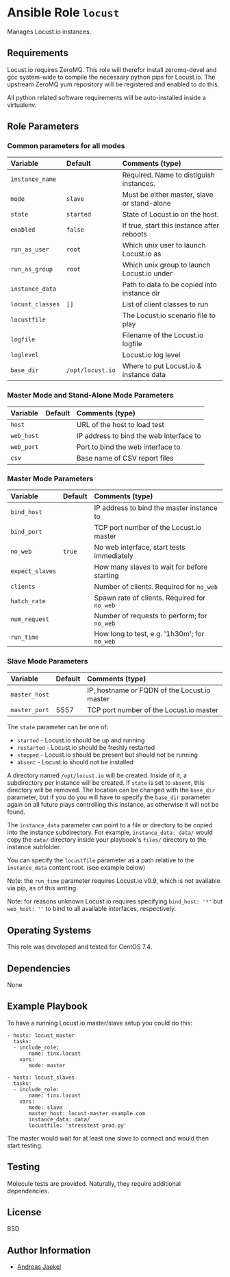 # Ansible Role `locust`

Manages Locust.io instances.

## Requirements

Locust.io requires ZeroMQ. This role will therefor install
zeromq-devel and gcc system-wide to compile the necessary python
pips for Locust.io. The upstream ZeroMQ yum repository will be
registered and enabled to do this.

All python related software requirements will be auto-installed
inside a virtualenv.

## Role Parameters

### Common parameters for all modes

| Variable        | Default   | Comments (type)                              |
| :---            | :---      | :---                                         |
| `instance_name` |           | Required. Name to distiguish instances.      |
| `mode`          | `slave`   | Must be either master, slave or stand-alone  |
| `state`         | `started` | State of Locust.io on the host.              |
| `enabled`       | `false`   | If true, start this instance after reboots   |
| `run_as_user`   | `root`    | Which unix user to launch Locust.io as       |
| `run_as_group`  | `root`    | Which unix group to launch Locust.io under   |
| `instance_data` |           | Path to data to be copied into instance dir  |
| `locust_classes`| `[]`      | List of client classes to run                |
| `locustfile`    |           | The Locust.io scenario file to play          |
| `logfile`       |           | Filename of the Locust.io logfile            |
| `loglevel`      |           | Locust.io log level                          |
| `base_dir`      | `/opt/locust.io` | Where to put Locust.io & instance data |

### Master Mode and Stand-Alone Mode Parameters

| Variable        | Default   | Comments (type)                              |
| :---            | :---      | :---                                         |
| `host`          |           | URL of the host to load test                 |
| `web_host`      |           | IP address to bind the web interface to      |
| `web_port`      |           | Port to bind the web interface to            |
| `csv`           |           | Base name of CSV report files                |

### Master Mode Parameters

| Variable        | Default   | Comments (type)                              |
| :---            | :---      | :---                                         |
| `bind_host`     |           | IP address to bind the master instance to    |
| `bind_port`     |           | TCP port number of the Locust.io master      |
| `no_web`        | `true`    | No web interface, start tests immediately    |
| `expect_slaves` |           | How many slaves to wait for before starting  |
| `clients`       |           | Number of clients. Required for `no_web`     |
| `hatch_rate`    |           | Spawn rate of clients. Required for `no_web` |
| `num_request`   |           | Number of requests to perform; for `no_web`  |
| `run_time`      |           | How long to test, e.g. '1h30m'; for `no_web` |

### Slave Mode Parameters

| Variable        | Default   | Comments (type)                              |
| :---            | :---      | :---                                         |
| `master_host`   |           | IP, hostname or FQDN of the Locust.io master |
| `master_port`   | 5557      | TCP port number of the Locust.io master      |

The `state` parameter can be one of:

* `started` - Locust.io should be up and running
* `restarted` - Locust.io should be freshly restarted
* `stopped` - Locust.io should be present but should not be running
* `absent` - Locust.io should not be installed

A directory named `/opt/locust.io` will be created. Inside of it, a
subdirectory per instance will be created. If `state` is set to `absent`,
this directory will be removed. The location can be changed with the
`base_dir` parameter, but if you do you will have to specify the `base_dir`
parameter again on all future plays controlling this instance, as otherwise
it will not be found.

The `instance_data` parameter can point to a file or directory to
be copied into the instance subdirectory. For example, `instance_data: data/`
would copy the `data/` directory inside your playbook's `files/` directory
to the instance subfolder.

You can specify the `locustfile` parameter as a path relative to the
`instance_data` content root. (see example below)

Note: the `run_time` parameter requires Locust.io v0.9, which is not
available via pip, as of this writing.

Note: for reasons unknown Locust.io requires specifying `bind_host: '*'` but `web_host: ''` to bind to all available interfaces, respectively.

## Operating Systems

This role was developed and tested for CentOS 7.4.

## Dependencies

None

## Example Playbook

To have a running Locust.io master/slave setup you could do this:

    - hosts: locust_master
      tasks:
      - include_role:
           name: tinx.locust
        vars:
           mode: master

    - hosts: locust_slaves
      tasks:
      - include_role:
           name: tinx.locust
        vars:
           mode: slave
           master_host: locust-master.example.com
           instance_data: data/
           locustfile: 'stresstest-prod.py'

The master would wait for at least one slave to connect and would
then start testing.

## Testing

Molecule tests are provided. Naturally, they require additional dependencies.

## License

BSD

## Author Information

 - [Andreas Jaekel](https://github.com/tinx/)
